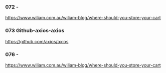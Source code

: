 ### 072 -

https://www.wiliam.com.au/wiliam-blog/where-should-you-store-your-cart

### 073 Github-axios-axios

https://github.com/axios/axios

### 076 -

https://www.wiliam.com.au/wiliam-blog/where-should-you-store-your-cart  